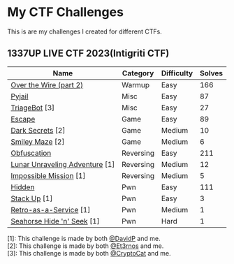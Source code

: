 # My CTF Challenges

This is are my challenges I created for different CTFs. <br/>

## 1337UP LIVE CTF 2023(Intigriti CTF)

| Name                                                                | Category    | Difficulty                                      | Solves |
| ------------------------------------------------------------------- | ----------- | ----------------------------------------- | ---------- |
| [Over the Wire (part 2)](<1337UP LIVE CTF 2023/OverTheWire2>)                                     | Warmup | Easy                                       | 166          |
| [Pyjail](<1337UP LIVE CTF 2023/Pyjail>)                                     | Misc | Easy                                       | 87        |
| [TriageBot](<1337UP LIVE CTF 2023/TriageBot>) [3]                                     | Misc | Easy                                       | 27        |
| [Escape](<1337UP LIVE CTF 2023/Escape>)                                     | Game | Easy                                       | 89        |
| [Dark Secrets](https://learn-cyber.net/writeup/Dark-Secrets) [2]                                     | Game | Medium                                       | 10        |
| [Smiley Maze](https://learn-cyber.net/writeup/Smiley-Maze) [2]                                     | Game | Medium                                       | 6        |
| [Obfuscation](<1337UP LIVE CTF 2023/Obfuscation>)                                     | Reversing | Easy                                       | 211        |
| [Lunar Unraveling Adventure](<1337UP LIVE CTF 2023/Lunar_Unraveling_Adventure>) [1]                                     | Reversing | Medium                                       | 12        |
| [Impossible Mission](<1337UP LIVE CTF 2023/Impossible_Mission>) [1]                                     | Reversing | Medium                                       | 5        |
| [Hidden](<1337UP LIVE CTF 2023/Hidden>)                                     | Pwn | Easy                                       | 111        |
| [Stack Up](<1337UP LIVE CTF 2023/StackUp>) [1]                                     | Pwn | Easy                                       | 3        |
| [Retro-as-a-Service](<1337UP LIVE CTF 2023/Hidden>) [1]                                     | Pwn | Medium                                       | 1        |
| [Seahorse Hide 'n' Seek](<1337UP LIVE CTF 2023/Hidden>) [1]                                     | Pwn | Hard                                       | 1        |


[1]: This challenge is made by both [@DavidP](https://github.com/D13David) and me. <br/>
[2]: This challenge is made by both [@Et3rnos](https://github.com/Et3rnos) and me. <br/>
[3]: This challenge is made by both [@CryptoCat](https://github.com/Crypto-Cat) and me. 
